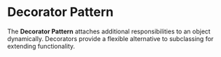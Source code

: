 # Decorator Pattern
The **Decorator Pattern** attaches additional responsibilities to an object dynamically. Decorators provide a flexible alternative to subclassing for extending functionality.